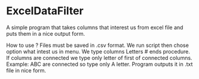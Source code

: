 # ExcelDataFilter
A simple program that takes columns that interest us from excel file and puts them in a nice output form.

How to use ? 
Files must be saved in .csv format.
We run script then chose option what intest us in menu.
We type columns Letters # ends procedure. If columns are connected we type only letter of first of connected columns.
Example: ABC are connected so type only A letter.
Program outputs it in .txt file in nice form.
